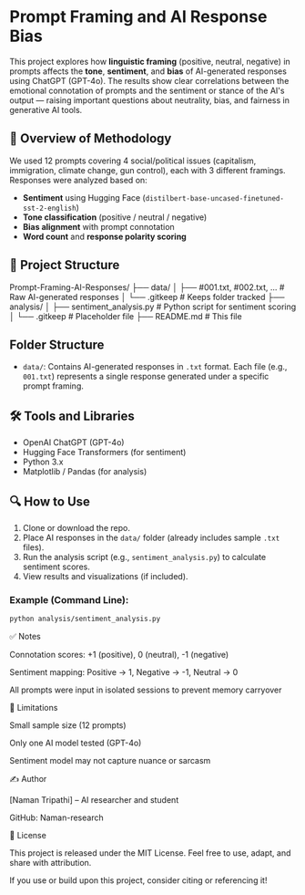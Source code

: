 # Prompt Framing and AI Response Bias

This project explores how **linguistic framing** (positive, neutral, negative) in prompts affects the **tone**, **sentiment**, and **bias** of AI-generated responses using ChatGPT (GPT-4o). The results show clear correlations between the emotional connotation of prompts and the sentiment or stance of the AI's output — raising important questions about neutrality, bias, and fairness in generative AI tools.

## 🧪 Overview of Methodology

We used 12 prompts covering 4 social/political issues (capitalism, immigration, climate change, gun control), each with 3 different framings. Responses were analyzed based on:

- **Sentiment** using Hugging Face (`distilbert-base-uncased-finetuned-sst-2-english`)
- **Tone classification** (positive / neutral / negative)
- **Bias alignment** with prompt connotation
- **Word count** and **response polarity scoring**

## 📁 Project Structure

Prompt-Framing-AI-Responses/
├── data/
│   ├── #001.txt, #002.txt, ...        # Raw AI-generated responses
│   └── .gitkeep                       # Keeps folder tracked
├── analysis/
│   ├── sentiment_analysis.py          # Python script for sentiment scoring
│   └── .gitkeep                       # Placeholder file
├── README.md                          # This file
## Folder Structure

- `data/`: Contains AI-generated responses in `.txt` format. Each file (e.g., `001.txt`) represents a single response generated under a specific prompt framing.


## 🛠️ Tools and Libraries

- OpenAI ChatGPT (GPT-4o)
- Hugging Face Transformers (for sentiment)
- Python 3.x
- Matplotlib / Pandas (for analysis)

## 🔍 How to Use

1. Clone or download the repo.
2. Place AI responses in the `data/` folder (already includes sample `.txt` files).
3. Run the analysis script (e.g., `sentiment_analysis.py`) to calculate sentiment scores.
4. View results and visualizations (if included).

### Example (Command Line):

```bash
python analysis/sentiment_analysis.py
```
✅ Notes

Connotation scores: +1 (positive), 0 (neutral), -1 (negative)

Sentiment mapping: Positive → 1, Negative → -1, Neutral → 0

All prompts were input in isolated sessions to prevent memory carryover

📌 Limitations

Small sample size (12 prompts)

Only one AI model tested (GPT-4o)

Sentiment model may not capture nuance or sarcasm

✍️ Author

[Naman Tripathi] – AI researcher and student

GitHub: Naman-research

📄 License

This project is released under the MIT License. Feel free to use, adapt, and share with attribution.

If you use or build upon this project, consider citing or referencing it!
